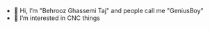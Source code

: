 - 👋 Hi, I’m "Behrooz Ghassemi Taj" and people call me "GeniusBoy"
- 👀 I’m interested in CNC things

<!---
itgeniusboy/itgeniusboy is a ✨ special ✨ repository because its `README.md` (this file) appears on your GitHub profile.
You can click the Preview link to take a look at your changes.
--->
